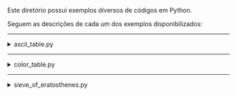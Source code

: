 <p>Este diretório possui exemplos diversos de códigos em Python.</p>

<p>Seguem as descrições de cada um dos exemplos disponibilizados:</p>

<!-- --------------------------------------------------------------------------------------------- -->
<hr/>
<details>
  <summary>ascii_table.py</summary>
  <p><br/>Este programa imprime a tabela ASCII estendida, que inclui todos os 256 caracteres (valores de 0 a 255).</p>

  <p>Para cada caractere, são exibidas as seguintes informações:</p>
  <ol>
    <li>Caractere: O símbolo ou caractere correspondente ao valor ASCII, sempre ocupando 10 posições (preenchido com espaços à esquerda) - Se o caractere for não imprimível, ele será substituído por 'n/d';</li>
    <li>Decimal: O valor numérico em base decimal;</li>
    <li>Hexadecimal: O valor numérico em base hexadecimal, formatado com o prefixo '0x';</li>
    <li>Binário: O valor numérico em base binária, formatado com o prefixo '0b' e sempre com 8 dígitos (preenchido com zeros à esquerda, se necessário).</li>
  </ol>

  <p>Funcionamento:</p>
  <ul>
    <li>A função `chr(i)` converte o valor inteiro `i` para o caractere correspondente;</li>
    <li>O método `isprintable()` verifica se o caractere é imprimível. Caso contrário, ele é substituído por 'n/d';</li>
    <li>A função `hex(i)` converte o valor inteiro `i` para uma string hexadecimal;</li>
    <li>A função `bin(i)[2:].zfill(8)` converte o valor inteiro `i` para uma string binária, remove o prefixo '0b' e garante que o resultado tenha 8 dígitos;</li>
    <li>A formatação com `f-strings` é usada para alinhar as colunas e garantir uma saída legível.</li>
  </ul>

  <p>Observações:</p>
  <ul>
    <li>Os primeiros 32 caracteres (0 a 31) são caracteres de controle não imprimíveis e serão substituídos por 'n/d'</li>
    <li>Os caracteres de 128 a 255 fazem parte da tabela ASCII estendida, que inclui caracteres especiais, como letras acentuadas e símbolos;</li>
    <li>Se o terminal não suportar a exibição de caracteres não-ASCII, alguns caracteres podem não ser exibidos corretamente.</li>
  </ul>
</details>


<!-- --------------------------------------------------------------------------------------------- -->
<hr/>
<details>
  <summary>color_table.py</summary>
  <p><br/>Este código gera uma tabela completa de combinações de cores e estilos ANSI que podem ser usados em terminais que suportam escape sequences ANSI.</p>

  <p>Ele percorre todas as combinações possíveis de:</p>
  <ul>
    <li>Cores de texto: 30 a 37;</li>
    <li>Cores de fundo: 40 a 47;</li>
    <li>Estilos de texto (normal, negrito, sublinhado, negrito e sublinhado).</li>
  </ul>

  <p>Para cada combinação, o código:</p>
  <ol>
    <li>Aplica a cor e o estilo a um texto de exemplo;</li>
    <li>Exibe o texto formatado no terminal;</li>
    <li>Mostra o código ANSI correspondente ao lado do texto formatado.</li>
  </ol>

  <p>O resultado é uma tabela visual que ajuda a entender como as cores e estilos ANSI funcionam 
  no terminal.</p>
</details>


<!-- --------------------------------------------------------------------------------------------- -->
<hr/>
<details>
  <summary>sieve_of_eratosthenes.py</summary>
  <p><br/>Este código implementa o Crivo de Eratóstenes, um algoritmo clássico para encontrar todos os números primos até um determinado número n. Abaixo está uma explicação detalhada do que cada parte do código faz:</p>

  <ul>
    <li>Entrada do Usuário:</li>
    <p>O código solicita ao usuário que insira um número inteiro positivo (valor_n). Esse número define o limite superior até o qual os números primos serão buscados.</p>
    <li>Validação da Entrada:</li>
    <p>Se o usuário inserir um número negativo, o programa exibe uma mensagem de erro e termina a execução usando sys.exit(). Isso garante que apenas números positivos sejam processados.</p>
    <li>Inicialização da Lista de Booleanos:</li>
    <p>Uma lista chamada primos é criada com tamanho valor_n + 1. Essa lista é inicializada com True, indicando que, inicialmente, todos os números de 0 a n são considerados primos.</p>
    <p>Os valores primos[0] e primos[1] são definidos como False, pois 0 e 1 não são números primos.</p>
    <li>Crivo de Eratóstenes:</li>
    <p>O algoritmo começa a iterar a partir do número 2 (o menor número primo) até a raiz quadrada de valor_n. A raiz quadrada é usada como limite porque, se um número n não for primo, ele deve ter pelo menos um fator menor ou igual à sua raiz quadrada.</p>
    <p>Para cada número i que ainda está marcado como primo (primos[i] == True), o algoritmo marca todos os múltiplos de i como não primos (primos[j] = False), começando de i * i e indo até valor_n com incrementos de i.</p>
    <li>Exibição dos Números Primos:</li>
    <p>Após a execução do Crivo de Eratóstenes, o código percorre a lista primos de 2 até valor_n e imprime os números que ainda estão marcados como primos (primos[i] == True).</p>
  </ul>
</details>

